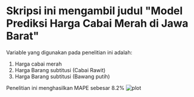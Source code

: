 # Skripsi ini mengambil judul "Model Prediksi Harga Cabai Merah di Jawa Barat"
Variable yang digunakan pada penelitian ini adalah:
1. Harga cabai merah
2. Harga Barang subtitusi (Cabai Rawit)
3. Harga Barang subtitusi (Bawang putih)

Penelitian ini menghasilkan MAPE sebesar 8.2%
![plot](C:\Users\ihsan\Desktop\LULUS\output\output_3_Faktor_2023_Akhir.png)
